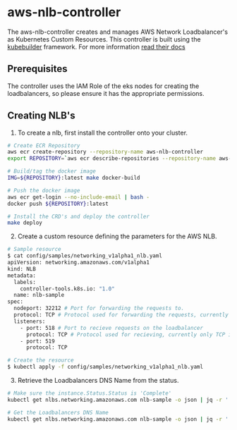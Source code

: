 # aws-nlb-controller
 The aws-nlb-controller creates and manages AWS Network Loadbalancer's as Kubernetes Custom Resources.
 This controller is built using the [kubebuilder](https://github.com/kubernetes-sigs/kubebuilder) framework. For more information [read their docs](https://book.kubebuilder.io/)

 ## Prerequisites
The controller uses the IAM Role of the eks nodes for creating the loadbalancers, so please ensure it has the appropriate permissions.

## Creating NLB's
1. To create a nlb, first install the controller onto your cluster. 
```sh
# Create ECR Repository
aws ecr create-repository --repository-name aws-nlb-controller
export REPOSITORY=`aws ecr describe-repositories --repository-name aws-nlb-controller | jq -r '.repositories[0].repositoryUri'`

# Build/tag the docker image
IMG=${REPOSITORY}:latest make docker-build

# Push the docker image
aws ecr get-login --no-include-email | bash -
docker push ${REPOSITORY}:latest

# Install the CRD's and deploy the controller
make deploy
```
2. Create a custom resource defining the parameters for the AWS NLB.
```sh
# Sample resource
$ cat config/samples/networking_v1alpha1_nlb.yaml 
apiVersion: networking.amazonaws.com/v1alpha1
kind: NLB
metadata:
  labels:
    controller-tools.k8s.io: "1.0"
  name: nlb-sample
spec:
  nodeport: 32212 # Port for forwarding the requests to.
  protocol: TCP # Protocol used for forwarding the requests, currently only TCP is supported
  listeners: 
    - port: 518 # Port to recieve requests on the loadbalancer
      protocol: TCP # Protocol used for recieving, currently only TCP is supported.
    - port: 519
      protocol: TCP

# Create the resource
$ kubectl apply -f config/samples/networking_v1alpha1_nlb.yaml 
```
3. Retrieve the Loadbalancers DNS Name from the status.
```sh
# Make sure the instance.Status.Status is 'Complete'
kubectl get nlbs.networking.amazonaws.com nlb-sample -o json | jq -r '.status.status'

# Get the Loadbalancers DNS Name
kubectl get nlbs.networking.amazonaws.com nlb-sample -o json | jq -r '.status.loadbalancerDNSname'
```

